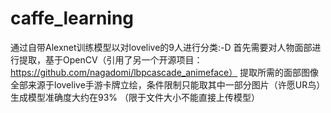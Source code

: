 # caffe_learning
通过自带Alexnet训练模型以对lovelive的9人进行分类:-D
首先需要对人物面部进行提取，基于OpenCV（引用了另一个开源项目：https://github.com/nagadomi/lbpcascade_animeface）
提取所需的面部图像全部来源于lovelive手游卡牌立绘，条件限制只能取其中一部分图片（许愿UR鸟）
生成模型准确度大约在93%
（限于文件大小不能直接上传模型）

